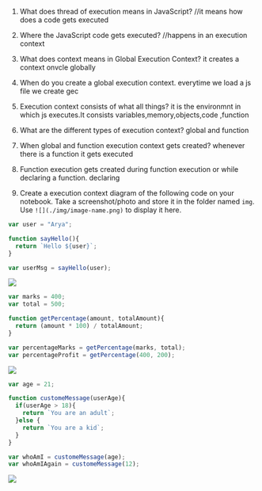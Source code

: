 1. What does thread of execution means in JavaScript?
//it means how does a code gets executed
2. Where the JavaScript code gets executed?
//happens in an execution context
3. What does context means in Global Execution Context?
it creates a context onvcle globally 
4. When do you create a global execution context.
everytime we load a js file we create gec
5. Execution context consists of what all things?
it is the environmnt in which js executes.It consists variables,memory,objects,code ,function
6. What are the different types of execution context?
global and function
7. When global and function execution context gets created?
whenever there is a function it gets executed
8. Function execution gets created during function execution or while declaring a function.
declaring

9. Create a execution context diagram of the following code on your notebook. Take a screenshot/photo and store it in the folder named `img`. Use `![](./img/image-name.png)` to display it here.



```js
var user = "Arya";

function sayHello(){
  return `Hello ${user}`;
}

var userMsg = sayHello(user);
```

<!-- Put your image here -->

![](./img/image-name.jpg)



```js
var marks = 400;
var total = 500;

function getPercentage(amount, totalAmount){
  return (amount * 100) / totalAmount;
}

var percentageMarks = getPercentage(marks, total);
var percentageProfit = getPercentage(400, 200);
```

<!-- Put your image here -->

![](./img/image-name.jpg)



```js
var age = 21;

function customeMessage(userAge){
  if(userAge > 18){
    return `You are an adult`;
  }else {
    return `You are a kid`;
  }
}

var whoAmI = customeMessage(age);
var whoAmIAgain = customeMessage(12);
```

<!-- Put your image here -->

![](./img/image-name.jpg)